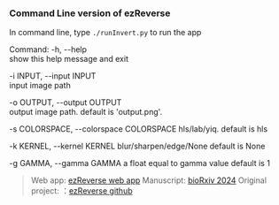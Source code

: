 ### Command Line version of ezReverse

In command line, type `./runInvert.py` to run the app


Command:
  -h, --help            	
	show this help message and exit

  -i INPUT, --input INPUT	
	input image path

  -o OUTPUT, --output OUTPUT	
	output image path. 
	default is 'output.png'.

  -s COLORSPACE, --colorspace COLORSPACE
	hls/lab/yiq. 
	default is hls

  -k KERNEL, --kernel KERNEL
	blur/sharpen/edge/None
	default is None

  -g GAMMA, --gamma GAMMA
	a float equal to gamma value
	default is 1

> Web app: [ezReverse web app](https://amsterdamstudygroup.shinyapps.io/ezreverse/)
Manuscript: [bioRxiv 2024](https://www.biorxiv.org/content/10.1101/2024.05.27.594095v1)
Original project: ：[ezReverse github](https://github.com/Morwey/ezreverse)
